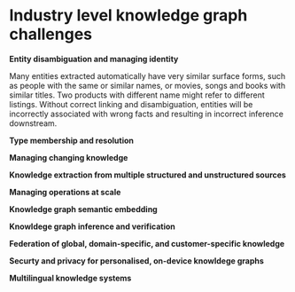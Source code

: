 # Industry level knowledge graph challenges

**Entity disambiguation and managing identity**

Many entities extracted automatically have very similar surface forms, such as people with the same or similar names, or movies, songs and books with similar titles. Two products with different name might refer to different listings. Without correct linking and disambiguation, entities will be incorrectly associated with wrong facts and resulting in incorrect inference downstream. 

**Type membership and resolution**

**Managing changing knowledge**

**Knowledge extraction from multiple structured and unstructured sources**

**Managing operations at scale**

**Knowledge graph semantic embedding**

**Knowldege graph inference and verification**

**Federation of global, domain-specific, and customer-specific knowledge**

**Securty and privacy for personalised, on-device knowldege graphs**

**Multilingual knowledge systems**


